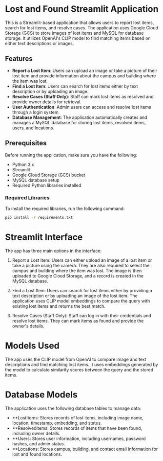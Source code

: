 # Lost and Found Streamlit Application

This is a Streamlit-based application that allows users to report lost items, search for lost items, and resolve cases. The application uses Google Cloud Storage (GCS) to store images of lost items and MySQL for database storage. It utilizes OpenAI's CLIP model to find matching items based on either text descriptions or images.

## Features

- **Report a Lost Item**: Users can upload an image or take a picture of their lost item and provide information about the campus and building where the item was lost.
- **Find a Lost Item**: Users can search for lost items either by text description or by uploading an image.
- **Resolve Cases (Staff Only)**: Staff can mark lost items as resolved and provide owner details for retrieval.
- **User Authentication**: Admin users can access and resolve lost items through a login system.
- **Database Management**: The application automatically creates and manages a MySQL database for storing lost items, resolved items, users, and locations.

## Prerequisites

Before running the application, make sure you have the following:

- Python 3.x
- Streamlit
- Google Cloud Storage (GCS) bucket
- MySQL database setup
- Required Python libraries installed

### Required Libraries

To install the required libraries, run the following command:

```bash
pip install -r requirements.txt
```

# Streamlit Interface
The app has three main options in the interface:

1. Report a Lost Item:
Users can either upload an image of a lost item or take a picture using the camera. They are also required to select the campus and building where the item was lost. The image is then uploaded to Google Cloud Storage, and a record is created in the MySQL database.

2. Find a Lost Item:
Users can search for lost items either by providing a text description or by uploading an image of the lost item. The application uses CLIP model embeddings to compare the query with existing lost items and returns the best match.

3. Resolve Cases (Staff Only):
Staff can log in with their credentials and resolve lost items. They can mark items as found and provide the owner's details.

# Models Used
The app uses the CLIP model from OpenAI to compare image and text descriptions and find matching lost items. It uses embeddings generated by the model to calculate similarity scores between the query and the stored items.

# Database Models
The application uses the following database tables to manage data:

- **LostItems: Stores records of lost items, including image name, location, timestamp, embedding, and status.
- **ResolvedItems: Stores records of items that have been found, including owner details.
- **Users: Stores user information, including usernames, password hashes, and admin status.
- **Locations: Stores campus, building, and contact email information for lost and found locations.
